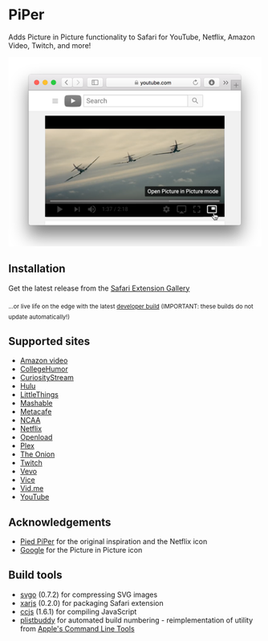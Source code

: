 # PiPer
Adds Picture in Picture functionality to Safari for YouTube, Netflix, Amazon Video, Twitch, and more!

<img src="/promo/Promo-shot.png" alt="Screenshot of PiPer in action" width="512" />

## Installation

Get the latest release from the [Safari Extension Gallery](https://safari-extensions.apple.com/details/?id=com.amarcus.safari.piper-BQ6Q24MF9X)

<sub>...or live life on the edge with the latest [developer build](https://rawgit.com/amarcu5/PiPer/develop/out/PiPer.safariextz) (IMPORTANT: these builds do not update automatically!)</sub>

## Supported sites
* [Amazon video](http://www.amazon.com/PrimeVideo)
* [CollegeHumor](http://www.collegehumor.com)
* [CuriosityStream](http://www.curiositystream.com)
* [Hulu](http://www.hulu.com)
* [LittleThings](http://www.littlethings.com)
* [Mashable](http://www.mashable.com)
* [Metacafe](http://www.metacafe.com)
* [NCAA](http://www.ncaa.com)
* [Netflix](http://www.netflix.com)
* [Openload](http://www.openload.co)
* [Plex](http://www.plex.tv)
* [The Onion](http://www.theonion.com)
* [Twitch](http://www.twitch.tv)
* [Vevo](http://www.vevo.com)
* [Vice](http://www.vice.com)
* [Vid.me](http://www.vid.me)
* [YouTube](http://www.youtube.com)

## Acknowledgements
* [Pied PíPer](https://github.com/JoeKuhns/PiedPiPer.safariextension) for the original inspiration and the Netflix icon
* [Google](https://github.com/google/material-design-icons) for the Picture in Picture icon

## Build tools
* [svgo](https://github.com/svg/svgo) (0.7.2) for compressing SVG images
* [xarjs](https://github.com/robertknight/xar-js) (0.2.0) for packaging Safari extension
* [ccjs](https://github.com/google/closure-compiler-js) (1.6.1) for compiling JavaScript
* [plistbuddy](https://github.com/amarcu5/PiPer/tree/master/build-tools/) for automated build numbering - reimplementation of utility from [Apple's Command Line Tools](https://developer.apple.com/download/)
